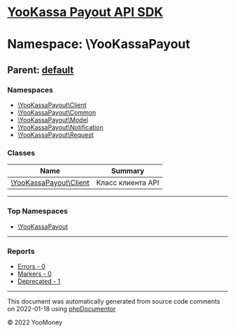 # [YooKassa Payout API SDK](../home.md)

# Namespace: \YooKassaPayout
## Parent: [default](../namespaces/default.md)
### Namespaces
* [\YooKassaPayout\Client](../namespaces/yookassapayout-client.md)
* [\YooKassaPayout\Common](../namespaces/yookassapayout-common.md)
* [\YooKassaPayout\Model](../namespaces/yookassapayout-model.md)
* [\YooKassaPayout\Notification](../namespaces/yookassapayout-notification.md)
* [\YooKassaPayout\Request](../namespaces/yookassapayout-request.md)
### Classes
| Name | Summary |
| ---- | ------- |
| [\YooKassaPayout\Client](../classes/YooKassaPayout-Client.md) | Класс клиента API |

---

### Top Namespaces

* [\YooKassaPayout](../namespaces/yookassapayout.md)

---

### Reports
* [Errors - 0](../reports/errors.md)
* [Markers - 0](../reports/markers.md)
* [Deprecated - 1](../reports/deprecated.md)

---

This document was automatically generated from source code comments on 2022-01-18 using [phpDocumentor](http://www.phpdoc.org/)

&copy; 2022 YooMoney